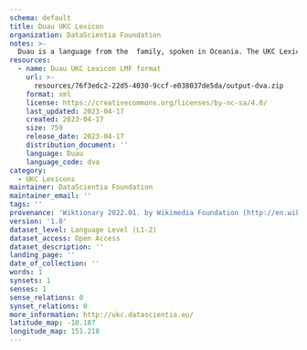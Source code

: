 ```yaml
---
schema: default
title: Duau UKC Lexicon
organization: DataScientia Foundation
notes: >-
  Duau is a language from the  family, spoken in Oceania. The UKC Lexicon of Duau is represented as a lexico-semantic network. It consists of words, word senses, synsets, as well as sense-level and synset-level relationships.
resources:
  - name: Duau UKC Lexicon LMF format
    url: >-
      resources/76f3edc2-22d5-4030-9ccf-e038037de5da/output-dva.zip
    format: xml
    license: https://creativecommons.org/licenses/by-nc-sa/4.0/
    last_updated: 2023-04-17
    created: 2023-04-17
    size: 759
    release_date: 2023-04-17
    distribution_document: ''
    language: Duau
    language_code: dva
category:
  - UKC Lexicons
maintainer: DataScientia Foundation
maintainer_email: ''
tags: ''
provenance: 'Wiktionary 2022.01. by Wikimedia Foundation (http://en.wiktionary.org); Princeton WordNet 2.1 by Princeton University (https://wordnet.princeton.edu)'
version: '1.0'
dataset_level: Language Level (L1-2)
dataset_access: Open Access
dataset_description: ''
landing_page: ''
date_of_collection: ''
words: 1
synsets: 1
senses: 1
sense_relations: 0
synset_relations: 0
more_information: http://ukc.datascientia.eu/
latitude_map: -10.187
longitude_map: 151.218
---
```

